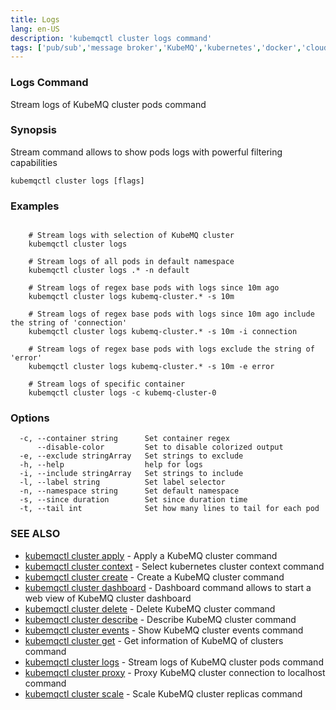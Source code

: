 ```yaml
---
title: Logs
lang: en-US
description: 'kubemqctl cluster logs command'
tags: ['pub/sub','message broker','KubeMQ','kubernetes','docker','cloud native','message queue','go']
---
```


### Logs Command

Stream logs of KubeMQ cluster pods command

### Synopsis

Stream command allows to show pods logs with powerful filtering capabilities

```
kubemqctl cluster logs [flags]
```

### Examples

```

	# Stream logs with selection of KubeMQ cluster
	kubemqctl cluster logs

	# Stream logs of all pods in default namespace
	kubemqctl cluster logs .* -n default

	# Stream logs of regex base pods with logs since 10m ago
	kubemqctl cluster logs kubemq-cluster.* -s 10m

	# Stream logs of regex base pods with logs since 10m ago include the string of 'connection'
	kubemqctl cluster logs kubemq-cluster.* -s 10m -i connection

	# Stream logs of regex base pods with logs exclude the string of 'error'
	kubemqctl cluster logs kubemq-cluster.* -s 10m -e error

	# Stream logs of specific container
	kubemqctl cluster logs -c kubemq-cluster-0

```

### Options

```
  -c, --container string      Set container regex
      --disable-color         Set to disable colorized output
  -e, --exclude stringArray   Set strings to exclude
  -h, --help                  help for logs
  -i, --include stringArray   Set strings to include
  -l, --label string          Set label selector
  -n, --namespace string      Set default namespace
  -s, --since duration        Set since duration time
  -t, --tail int              Set how many lines to tail for each pod
```

### SEE ALSO

* [kubemqctl cluster apply](kubemqctl_cluster_apply.md)	 - Apply a KubeMQ cluster command
* [kubemqctl cluster context](kubemqctl_cluster_context.md)	 - Select kubernetes cluster context command
* [kubemqctl cluster create](kubemqctl_cluster_create.md)	 - Create a KubeMQ cluster command
* [kubemqctl cluster dashboard](kubemqctl_cluster_dashboard.md)	 - Dashboard command allows to start a web view of KubeMQ cluster dashboard
* [kubemqctl cluster delete](kubemqctl_cluster_delete.md)	 - Delete KubeMQ cluster command
* [kubemqctl cluster describe](kubemqctl_cluster_describe.md)	 - Describe KubeMQ cluster command
* [kubemqctl cluster events](kubemqctl_cluster_events.md)	 - Show KubeMQ cluster events command
* [kubemqctl cluster get](kubemqctl_cluster_get.md)	 - Get information of KubeMQ of clusters command
* [kubemqctl cluster logs](kubemqctl_cluster_logs.md)	 - Stream logs of KubeMQ cluster pods command
* [kubemqctl cluster proxy](kubemqctl_cluster_proxy.md)	 - Proxy KubeMQ cluster connection to localhost command
* [kubemqctl cluster scale](kubemqctl_cluster_scale.md)	 - Scale KubeMQ cluster replicas command
